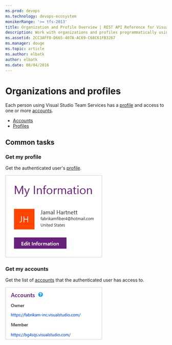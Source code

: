 ```yaml
---
ms.prod: devops
ms.technology: devops-ecosystem
monikerRange: '>= tfs-2013'
title: Organization and Profile Overview | REST API Reference for Visual Studio Team Services
description: Work with organizations and profiles programmatically using the REST APIs for Visual Studio Team Services.
ms.assetid: 2CC3AFF0-D665-407A-AC69-C68C61FB3267
ms.manager: douge
ms.topic: article
ms.author: elbatk
author: elbatk
ms.date: 08/04/2016
---
```


# Organizations and profiles

Each person using Visual Studio Team Services has a [profile](./profiles.md) and access to one or more [accounts](./accounts.md).

* [Accounts](./accounts.md)
* [Profiles](./profiles.md)

## Common tasks

### Get my profile

Get the authenticated user's [profile](./profiles.md).

<img alt="A profile" src="./_img/profile.png" style="border: 1px solid #CCCCCC" />

### Get my accounts

Get the list of [accounts](./accounts.md) that the authenticated user has access to.

<img alt="The organizations" src="./_img/accounts.png" style="border: 1px solid #CCCCCC" />

